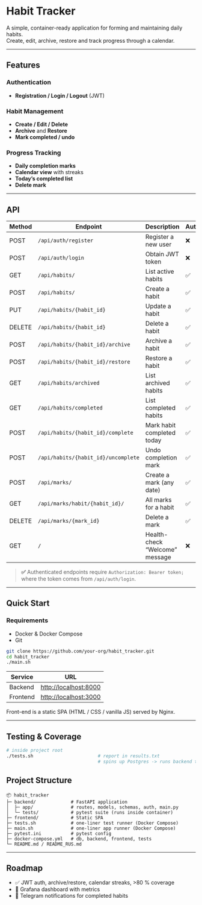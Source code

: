 
# Habit Tracker

A simple, container-ready application for forming and maintaining daily habits.  
Create, edit, archive, restore and track progress through a calendar.

---

## Features
### Authentication
* **Registration / Login / Logout** (JWT)

### Habit Management
* **Create / Edit / Delete**
* **Archive** and **Restore**
* **Mark completed / undo**

### Progress Tracking
* **Daily completion marks**
* **Calendar view** with streaks
* **Today’s completed list**
* **Delete mark**

---

## API

| Method | Endpoint                              | Description                        | Auth |
|--------|---------------------------------------|------------------------------------|------|
| POST   | `/api/auth/register`                  | Register a new user                | ❌   |
| POST   | `/api/auth/login`                     | Obtain JWT token                   | ❌   |
| GET    | `/api/habits/`                        | List active habits                 | ✅   |
| POST   | `/api/habits/`                        | Create a habit                     | ✅   |
| PUT    | `/api/habits/{habit_id}`              | Update a habit                     | ✅   |
| DELETE | `/api/habits/{habit_id}`              | Delete a habit                     | ✅   |
| POST   | `/api/habits/{habit_id}/archive`      | Archive a habit                    | ✅   |
| POST   | `/api/habits/{habit_id}/restore`      | Restore a habit                    | ✅   |
| GET    | `/api/habits/archived`                | List archived habits               | ✅   |
| GET    | `/api/habits/completed`               | List completed habits              | ✅   |
| POST   | `/api/habits/{habit_id}/complete`     | Mark habit completed today         | ✅   |
| POST   | `/api/habits/{habit_id}/uncomplete`   | Undo completion mark               | ✅   |
| POST   | `/api/marks/`                         | Create a mark (any date)           | ✅   |
| GET    | `/api/marks/habit/{habit_id}/`        | All marks for a habit              | ✅   |
| DELETE | `/api/marks/{mark_id}`                | Delete a mark                      | ✅   |
| GET    | `/`                                   | Health-check “Welcome” message     | ❌   |

> **✅** Authenticated endpoints require `Authorization: Bearer token;`
  where the token comes from `/api/auth/login`.

---

## Quick Start

### Requirements
* Docker & Docker Compose  
* Git

```bash
git clone https://github.com/your-org/habit_tracker.git
cd habit_tracker
./main.sh      
````

| Service  | URL                                            |
| -------- | ---------------------------------------------- |
| Backend  | [http://localhost:8000](http://localhost:8000) |
| Frontend | [http://localhost:3000](http://localhost:3000) |                     

Front-end is a static SPA (HTML / CSS / vanilla JS) served by Nginx.

---

## Testing & Coverage
```bash
# inside project root
./tests.sh                        # report in results.txt  
                                  # spins up Postgres -> runs backend tests -> shows coverage
```

## Project Structure

```
📦 habit_tracker
├─ backend/             # FastAPI application
│  ├─ app/              # routes, models, schemas, auth, main.py
│  └─ tests/            # pytest suite (runs inside container)
├─ frontend/            # Static SPA
├─ tests.sh             # one-liner test runner (Docker Compose)
├─ main.sh              # one-liner app runner (Docker Compose)
├─ pytest.ini           # pytest config
├─ docker-compose.yml   # db, backend, frontend, tests
└─ README.md / README_RUS.md
```

---

## Roadmap

* ✅ JWT auth, archive/restore, calendar streaks, >80 % coverage
* 🚀 Grafana dashboard with metrics
* 🚀 Telegram notifications for completed habits

```
```
